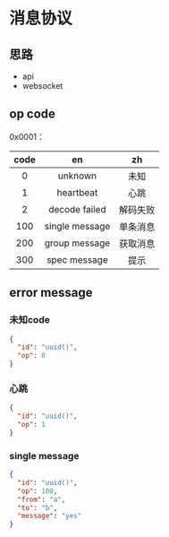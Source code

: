 # 消息协议

## 思路

- api
- websocket

## op code

0x0001： 

| code |  en | zh |
|:---:|:---:|:---:|
| 0 |  unknown | 未知 |
| 1 |  heartbeat | 心跳 |
| 2 |  decode failed | 解码失败 |
| 100 |  single message | 单条消息 |
| 200 |  group message | 获取消息 |
| 300 |  spec message | 提示 |

## error message

### 未知code
```json
{
  "id": "uuid()",
  "op": 0
}
```

### 心跳
```json
{
  "id": "uuid()",
  "op": 1
}
```

### single message

```json
{
  "id": "uuid()",
  "op": 100,
  "from": "a",
  "to": "b",
  "message": "yes"
}
```